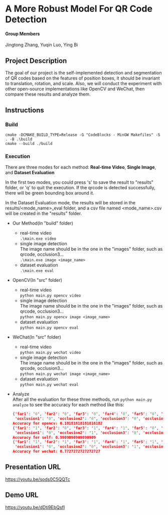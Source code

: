 # A More Robust Model For QR Code Detection

#### Group Members
Jingtong Zhang, Yuqin Luo, Ying Bi

## Project Description
The goal of our project is the self-implemented detection and segmentation of QR codes based on the features of position
boxes, it should be invariant to translation, rotation, and scale. Also, we will conduct the experiment with other
open-source implementations like OpenCV and WeChat, then compare these results and analyze them.

## Instructions
### Build
```shell
cmake -DCMAKE_BUILD_TYPE=Release -G "CodeBlocks - MinGW Makefiles" -S . -B .\build
cmake --build ./build
```
### Execution
There are three modes for each method: **Real-time Video**, **Single Image**, and **Dataset Evaluation**

In the first two modes, you could press 's' to save the result to "results" folder, or 'q' to quit the execution. If
the qrcode is detected successfully, there will be green bounding box around it.

In the Dataset Evaluation mode, the results will be stored in the results/<mode_name>_eval folder, and a csv file named
<mode_name>.csv will be created in the "results" folder.

- Our Method(In "build" folder)
  - real-time video  
  ```.\main.exe video```
  - single image detection  
  The image name should be in the one in the "images" folder, such as qrcode, occlusion3...  
  ```.\main.exe image <image_name>```
  - dataset evaluation  
  ```.\main.exe eval```

- OpenCV(In "src" folder)
  - real-time video  
    ```python main.py opencv video```
  - single image detection  
    The image name should be in the one in the "images" folder, such as qrcode, occlusion3...  
    ```python main.py opencv image <image_name>```
  - dataset evaluation  
    ```python main.py opencv eval```

- WeChat(In "src" folder)
  - real-time video  
    ```python main.py wechat video```
  - single image detection  
    The image name should be in the one in the "images" folder, such as qrcode, occlusion3...  
    ```python main.py wechat image <image_name>```
  - dataset evaluation  
    ```python main.py wechat eval```

- Analyze  
  After all the evaluation for these three methods, run ```python main.py analyze``` to see the accuracy for each method
  like this:
  ```json
  {'far1': '0', 'far2': '0', 'far3': '0', 'far4': '0', 'far5': '0', 'far6': '0', 'lowlight1': '0', 'lowlight2': '0', 'lowlight3': '0', 'lowlight4': '0', 'lowlight5': '0', 'lowlight6': '0',
   'occlusion1': '0', 'occlusion2': '0', 'occlusion3': '0', 'occlusion4': '1', 'occlusion5': '0', 'occlusion6': '0', 'qrcode': '1', 'qrcode1': '1', 'qrcode2': '1', 'qrcode3': '0'}
  Accuracy for opencv: 0.18181818181818182
  {'far1': '1', 'far2': '0', 'far3': '1', 'far4': '1', 'far5': '0', 'far6': '1', 'lowlight1': '0', 'lowlight2': '1', 'lowlight3': '1', 'lowlight4': '0', 'lowlight5': '0', 'lowlight6': '0',
   'occlusion1': '0', 'occlusion2': '1', 'occlusion3': '0', 'occlusion4': '0', 'occlusion5': '1', 'occlusion6': '1', 'qrcode': '1', 'qrcode1': '1', 'qrcode2': '1', 'qrcode3': '1'}
  Accuracy for self: 0.5909090909090909
  {'far1': '1', 'far2': '1', 'far3': '1', 'far4': '1', 'far5': '1', 'far6': '1', 'lowlight1': '1', 'lowlight2': '1', 'lowlight3': '1', 'lowlight4': '1', 'lowlight5': '1', 'lowlight6': '0',
   'occlusion1': '0', 'occlusion2': '0', 'occlusion3': '1', 'occlusion4': '1', 'occlusion5': '0', 'occlusion6': '1', 'qrcode': '1', 'qrcode1': '0', 'qrcode2': '1', 'qrcode3': '1'}
  Accuracy for wechat: 0.7727272727272727
  ```


## Presentation URL
https://youtu.be/sods0C5QQTc

## Demo URL
https://youtu.be/dDti9EbQsfI